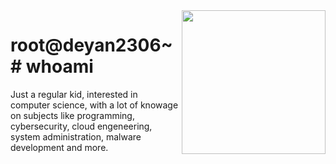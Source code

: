 <img align='right' src="https://media.tenor.com/qxFvRgBwjV0AAAAM/ruin-game.gif" width="230">

# root@deyan2306~# whoami
Just a regular kid, interested in computer science, with a lot of knowage on subjects like programming, cybersecurity, cloud engeneering, system administration, malware development and more.
